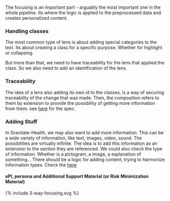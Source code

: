 The focusing is an important part - arguably the most important one in the whole pipeline. Its where the logic is applied to the preprocessed data and creates personalized content.

### Handling classes
The most common type of lens is about adding special categories to the text. Its about creating a class for a specific purpose. Whether for highlight or collapsing.

But more than that, we need to have traceability for the lens that applied the class. So we also need to add an identification of the lens.

### Traceability

The idea of a lens also adding its own id to the classes, is a way of securing traceability of the change that was made. 
Then, the composition refers to them by extension to provide the possibility of getting more information from them.
see [here](https://build.fhir.org/ig/hl7-eu/gravitate-health/branches/master/StructureDefinition-LensesApplied.html) for the spec.

### Adding Stuff

In Gravitate-Health, we may also want to add more information. This can be a wide variety of information, like text, images, video, sound. The possibilities are virtually infinite.
The idea is to add this information as an extension to the section they are referenced.
We could also check the type of information. Whether is a pictogram, a image, a explanation of something...
There should be a logic for adding content, trying to harmonize information types. Check the [here](17-semantic-styling.html)


#### ePI, persona and Additional Support Material (or Risk Minimization Material)


<div>{% include 3-way-focusing.svg %}</div>
<br clear="all"/>

